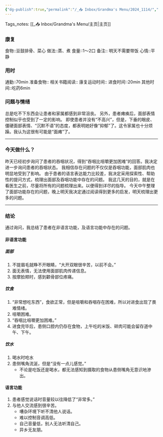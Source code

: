 ```yaml
---
{"dg-publish":true,"permalink":"/_📥 Inbox/Grandma's Menu/2024_1114/","tags":["🍛"]}
---
```


 Tags_notes: [[_📥 Inbox/Grandma's Menu/主页\|主页]]

### 康复
食物::豆鼓排骨、菜心
做法::蒸、煮
食量::1～2口
备注::  明天不需要带饭
心情::平静

### 用时
通勤::70min
准备食物::
相关书籍阅读::
康复运动时间::
进食时间::20min
其他时间::吃药6min
### 问题与情绪
总是吃不下东西会让患者和家属都感到非常沮丧。
另外，患者瘫痪后，面部表情控制似乎也受到了一定的影响。
即使患者并没有“不高兴”，但是，下垂的眼皮、僵硬面部表情、“沉默不语”的态度，都表明她好像“抑郁”了。这令家属也十分烦躁。我认为这很有可能是“面瘫”了。


___
### 今天做什么？
昨天已经初步询问了患者的吞咽状况，得到“吞咽比咀嚼更加困难”的回答。我决定进一步询问患者的吞咽状态。
我相信存在问题的不仅仅是吞咽功能，面部肌肉也明显地受到了影响。
由于患者的语言表达能力比较差，我决定采用探索性、帮助性的提问方式，梳理出面部及吞咽功能中存在的问题。
我这几天的目的，就是在看医生之前，尽量将所有的问题梳理出来。以便得到详尽的指导。
今天中午整理了面部功能存在的问题，晚上明天我决定通过阅读得到更多的启发，明天梳理出更多的问题。

---
### 结论
通过询问，我总结了患者在非语言功能，及语言功能中存在的问题。
#### 非语言功能
##### 面部
1. 不提眉毛就睁不开眼睛，“大开双眼很辛苦，以前不会。”
2. 面无表情，无法使用面部肌肉传递信息。
3. 按摩脸颊时，感到颧骨部位疼痛。

##### 饮食
1. “非常想吃东西”，食欲正常，但是咀嚼和吞咽存在困难，所以对进食出现了畏难情绪。
2. 咀嚼困难。
3. “吞咽比咀嚼更加困难。”
4. 进食完毕后，患侧口腔内仍存在食物，上午吃的米饭、碎肉可能会留存道中午、下午。
##### 饮水
1. 喝水时呛水
2. 患侧嘴角流涎，但是“没有一点儿感觉。”
	- 不论是吃饭还是喝水，都无法感知到摄取的食物从患侧嘴角无意识地渗出。
#### 语言功能
1. 患者感觉说话时音量较以往降低了“非常多。”
2. 与他人交流感到很辛苦。
	- 嘈杂环境下听不清他人说话。
	- 难以控制音调高低。
	- 自己音量低，别人无法听清自己。
	- 异乡无友朋。